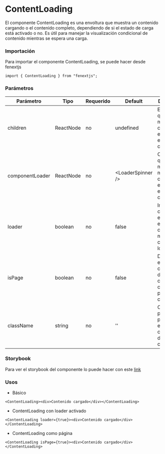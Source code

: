 # ContentLoading

El componente ContentLoading es una envoltura que muestra un contenido cargando o el contenido completo, dependiendo de si el estado de carga está activado o no. Es útil para manejar la visualización condicional de contenido mientras se espera una carga.

### Importación

Para importar el componente ContentLoading, se puede hacer desde fenextjs

```tsx copy
import { ContentLoading } from "fenextjs";
```

### Parámetros

| Parámetro | Tipo | Requerido | Default | Descripcion |
| --------- | ---- | --------- | ------- | ----------- |
| children | ReactNode | no | undefined | El contenido que se mostrará cuando no esté en estado de carga. |
| componentLoader | ReactNode | no | \<LoaderSpinner /\> | Componente que se muestra mientras el contenido está en estado de carga. |
| loader | boolean | no | false | Indica si el componente está en estado de carga, mostrando el componente loader. |
| isPage | boolean | no | false | Determina si el componente debe comportarse como una página en carga. |
| className | string | no | '' | Clase CSS para personalizar el contenedor del componente. |

### Storybook

Para ver el storybook del componente lo puede hacer con este [link](https://fenextjs-component-storybook.vercel.app/?path=/story/contentloading-contentloading--index)

### Usos

- Básico

```tsx copy
<ContentLoading><div>Contenido cargado</div></ContentLoading>
```

- ContentLoading con loader activado

```tsx copy
<ContentLoading loader={true}><div>Contenido cargado</div></ContentLoading>
```

- ContentLoading como página

```tsx copy
<ContentLoading isPage={true}><div>Contenido cargado</div></ContentLoading>
```

